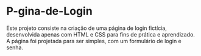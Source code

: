 # P-gina-de-Login
Este projeto consiste na criação de uma página de login fictícia, desenvolvida apenas com HTML e CSS para fins de prática e aprendizado. A página foi projetada para ser simples, com um formulário de login e senha.
